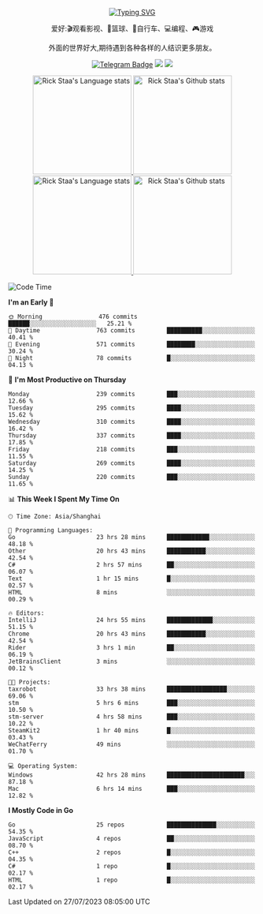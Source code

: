 <div align="center"> 

[![Typing SVG](https://readme-typing-svg.herokuapp.com?size=25&duration=2500&color=eeeeee&vCenter=true&width=200&height=40&lines=Hi+there+%F0%9F%91%8B%F0%9F%8F%BB;I'm+DanBai)](https://git.io/typing-svg)

爱好:🎬观看影视、🏀篮球、🚴自行车、💻编程、🎮游戏

外面的世界好大,期待遇到各种各样的人结识更多朋友。

[![Telegram Badge](https://img.shields.io/badge/-Telegram-blue?style=flat&logo=Telegram&logoColor=white)](https://t.me/danbai9420) 
[![](https://img.shields.io/badge/-Blog-brightgreen?style=flat&logo=Blogger&logoColor=white)](https://p00q.cn)
[![](https://img.shields.io/badge/-Email-red?style=flat&logo=Mail.Ru&logoColor=white)](mailto:danbai@88.com)
</div>

<!-- Light Mode -->
<div align="center"> 
<a href="https://github.com/anuraghazra/github-readme-stats#gh-light-mode-only">
<img height=200 src="https://github-readme-stats.vercel.app/api/top-langs/?username=danbai225&layout=compact&langs_count=10&hide_border=1&role=OWNER,COLLABORATOR#gh-light-mode-only" alt="Rick Staa's Language stats" />
</a>
<a href="https://github.com/anuraghazra/github-readme-stats#gh-light-mode-only">
<img height=200 src="https://github-readme-stats.vercel.app/api?username=danbai225&show_icons=true&count_private=true&line_height=28&hide_border=1&include_all_commits=true&card_width=450&role=OWNER,COLLABORATOR&exclude_repo=github-readme-stats#gh-light-mode-only" alt="Rick Staa's Github stats" />
</a>
</div>

<!-- Dark Mode -->
<div align="center"> 
<a href="https://github.com/anuraghazra/github-readme-stats#gh-dark-mode-only">
<img height=200 src="https://github-readme-stats.vercel.app/api/top-langs/?username=danbai225&layout=compact&langs_count=10&hide_border=1&role=OWNER,COLLABORATOR&theme=github_dark#gh-dark-mode-only" alt="Rick Staa's Language stats" />
</a>
<a href="https://github.com/anuraghazra/github-readme-stats#gh-dark-mode-only">
<img height=200 src="https://github-readme-stats.vercel.app/api?username=danbai225&show_icons=true&count_private=true&line_height=28&hide_border=1&include_all_commits=true&card_width=450&role=OWNER,COLLABORATOR&exclude_repo=github-readme-stats&theme=github_dark#gh-dark-mode-only" alt="Rick Staa's Github stats" />
</a>
</div>

<!--START_SECTION:waka-->
![Code Time](http://img.shields.io/badge/Code%20Time-711%20hrs%2024%20mins-blue)

**I'm an Early 🐤** 

```text
🌞 Morning                476 commits         ██████░░░░░░░░░░░░░░░░░░░   25.21 % 
🌆 Daytime                763 commits         ██████████░░░░░░░░░░░░░░░   40.41 % 
🌃 Evening                571 commits         ████████░░░░░░░░░░░░░░░░░   30.24 % 
🌙 Night                  78 commits          █░░░░░░░░░░░░░░░░░░░░░░░░   04.13 % 
```
📅 **I'm Most Productive on Thursday** 

```text
Monday                   239 commits         ███░░░░░░░░░░░░░░░░░░░░░░   12.66 % 
Tuesday                  295 commits         ████░░░░░░░░░░░░░░░░░░░░░   15.62 % 
Wednesday                310 commits         ████░░░░░░░░░░░░░░░░░░░░░   16.42 % 
Thursday                 337 commits         ████░░░░░░░░░░░░░░░░░░░░░   17.85 % 
Friday                   218 commits         ███░░░░░░░░░░░░░░░░░░░░░░   11.55 % 
Saturday                 269 commits         ████░░░░░░░░░░░░░░░░░░░░░   14.25 % 
Sunday                   220 commits         ███░░░░░░░░░░░░░░░░░░░░░░   11.65 % 
```


📊 **This Week I Spent My Time On** 

```text
🕑︎ Time Zone: Asia/Shanghai

💬 Programming Languages: 
Go                       23 hrs 28 mins      ████████████░░░░░░░░░░░░░   48.18 % 
Other                    20 hrs 43 mins      ███████████░░░░░░░░░░░░░░   42.54 % 
C#                       2 hrs 57 mins       ██░░░░░░░░░░░░░░░░░░░░░░░   06.07 % 
Text                     1 hr 15 mins        █░░░░░░░░░░░░░░░░░░░░░░░░   02.57 % 
HTML                     8 mins              ░░░░░░░░░░░░░░░░░░░░░░░░░   00.29 % 

🔥 Editors: 
IntelliJ                 24 hrs 55 mins      █████████████░░░░░░░░░░░░   51.15 % 
Chrome                   20 hrs 43 mins      ███████████░░░░░░░░░░░░░░   42.54 % 
Rider                    3 hrs 1 min         ██░░░░░░░░░░░░░░░░░░░░░░░   06.19 % 
JetBrainsClient          3 mins              ░░░░░░░░░░░░░░░░░░░░░░░░░   00.12 % 

🐱‍💻 Projects: 
taxrobot                 33 hrs 38 mins      █████████████████░░░░░░░░   69.06 % 
stm                      5 hrs 6 mins        ███░░░░░░░░░░░░░░░░░░░░░░   10.50 % 
stm-server               4 hrs 58 mins       ███░░░░░░░░░░░░░░░░░░░░░░   10.22 % 
SteamKit2                1 hr 40 mins        █░░░░░░░░░░░░░░░░░░░░░░░░   03.43 % 
WeChatFerry              49 mins             ░░░░░░░░░░░░░░░░░░░░░░░░░   01.70 % 

💻 Operating System: 
Windows                  42 hrs 28 mins      ██████████████████████░░░   87.18 % 
Mac                      6 hrs 14 mins       ███░░░░░░░░░░░░░░░░░░░░░░   12.82 % 
```

**I Mostly Code in Go** 

```text
Go                       25 repos            ██████████████░░░░░░░░░░░   54.35 % 
JavaScript               4 repos             ██░░░░░░░░░░░░░░░░░░░░░░░   08.70 % 
C++                      2 repos             █░░░░░░░░░░░░░░░░░░░░░░░░   04.35 % 
C#                       1 repo              █░░░░░░░░░░░░░░░░░░░░░░░░   02.17 % 
HTML                     1 repo              █░░░░░░░░░░░░░░░░░░░░░░░░   02.17 % 
```




 Last Updated on 27/07/2023 08:05:00 UTC
<!--END_SECTION:waka-->
